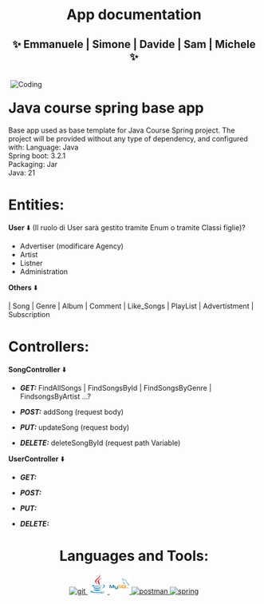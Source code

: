 <h1 align="center">App documentation</h1>
<h2 align="center">✨ Emmanuele | Simone | Davide | Sam | Michele ✨</h2>
<br>
<img align="right" alt="Coding" width="500" src="https://encrypted-tbn0.gstatic.com/images?q=tbn:ANd9GcSYkI9AIrTDCHxDM4jdWJqspqW1TuFkuSXOIkisEdTarQ&s">

# Java course spring base app
Base app used as base template for Java Course Spring project. 
The project will be provided without any type of dependency, and configured with:
Language: Java<br />
Spring boot: 3.2.1<br />
Packaging: Jar<br />
Java: 21<br />

# Entities: 
**User** ⬇️  (Il ruolo di User sarà gestito tramite Enum o tramite Classi figlie)?
- Advertiser (modificare Agency)                                   
- Artist
- Listner
- Administration

**Others** ⬇️<br>

| Song | Genre | Album | Comment | Like_Songs | PlayList | Advertistment | Subscription

# Controllers:
**SongController** ⬇️

- ***GET:*** FindAllSongs | FindSongsById | FindSongsByGenre | FindsongsByArtist ...? 

- ***POST:*** addSong (request body)

- ***PUT:*** updateSong (request body)

- ***DELETE:*** deleteSongById (request path Variable)
  
**UserController** ⬇️

- ***GET:***

- ***POST:***

- ***PUT:***

- ***DELETE:***
  
<h1 align="center">Languages and Tools:</h1>
<p align="center"> <a href="https://git-scm.com/" target="_blank" rel="noreferrer"> <img src="https://www.vectorlogo.zone/logos/git-scm/git-scm-icon.svg" alt="git" width="40" height="40"/> </a> <a href="https://www.java.com" target="_blank" rel="noreferrer"> <img src="https://raw.githubusercontent.com/devicons/devicon/master/icons/java/java-original.svg" alt="java" width="40" height="40"/> </a> <a href="https://www.mysql.com/" target="_blank" rel="noreferrer"> <img src="https://raw.githubusercontent.com/devicons/devicon/master/icons/mysql/mysql-original-wordmark.svg" alt="mysql" width="40" height="40"/> </a> <a href="https://postman.com" target="_blank" rel="noreferrer"> <img src="https://www.vectorlogo.zone/logos/getpostman/getpostman-icon.svg" alt="postman" width="40" height="40"/> </a> <a href="https://spring.io/" target="_blank" rel="noreferrer"> <img src="https://www.vectorlogo.zone/logos/springio/springio-icon.svg" alt="spring" width="40" height="40"/> </a></a> </p>
